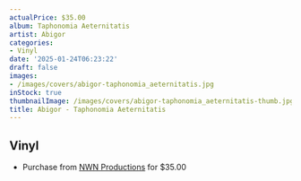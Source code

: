 ```yaml
---
actualPrice: $35.00
album: Taphonomia Aeternitatis
artist: Abigor
categories:
- Vinyl
date: '2025-01-24T06:23:22'
draft: false
images:
- /images/covers/abigor-taphonomia_aeternitatis.jpg
inStock: true
thumbnailImage: /images/covers/abigor-taphonomia_aeternitatis-thumb.jpg
title: Abigor - Taphonomia Aeternitatis
---
```


## Vinyl
* Purchase from [NWN Productions](http://shop.nwnprod.com/index.php?route=product/product&path=75&product_id=59616&sort=pd.name&order=ASC) for $35.00

